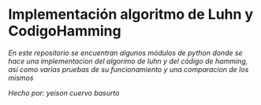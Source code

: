 # Implementación  algoritmo de Luhn y CodigoHamming

_En este repositorio se encuentran algunos módulos de python donde se hace una implementacion del algorimo de luhn y del código de hamming, así como varias pruebas de su funcionamiento y una comparacion de los mismos_










_Hecho por: yeison cuervo basurto_

